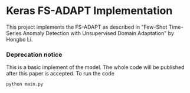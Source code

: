 # Keras FS-ADAPT Implementation

This project implements the FS-ADAPT as described in "Few-Shot Time-Series Anomaly Detection with Unsupervised Domain Adaptation" by Hongbo Li.

### Deprecation notice
This is a basic implement of the model. The whole code will be published after this paper is accepted.
To run the code
```python
python main.py
```
